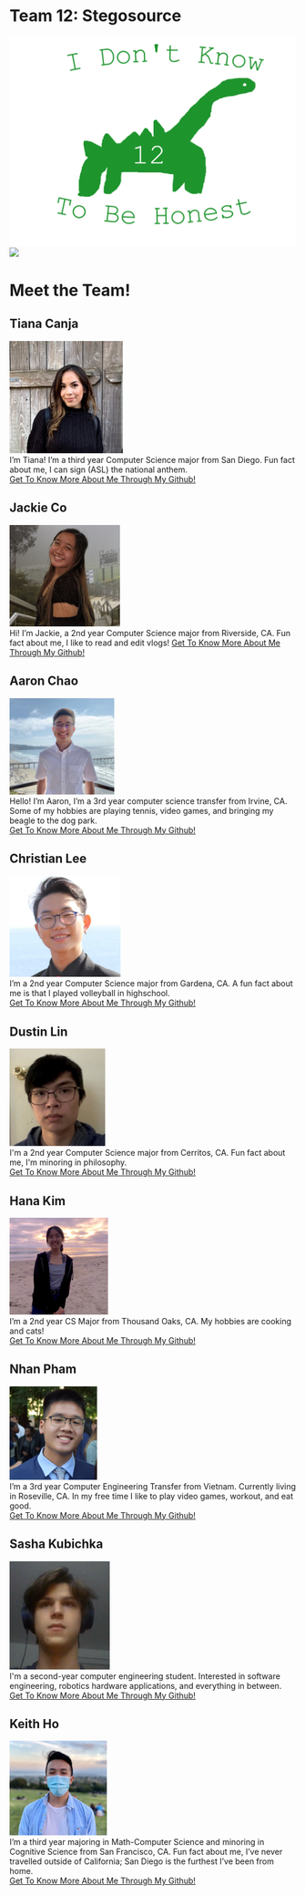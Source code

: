 # Team 12: Stegosource
![](/admin/branding/dino1.png)
<img src="dino1.png" height="200"/>

# Meet the Team! 
## Tiana Canja  
![](/admin/branding/teamPhotos/tiana.PNG)  
I’m Tiana! I’m a third year Computer Science major from San Diego. Fun fact about me, I can sign (ASL) the national anthem.  
[Get To Know More About Me Through My Github!](https://github.com/tcanja)  

## Jackie Co  
![](/admin/branding/teamPhotos/jackie.PNG)   
Hi! I’m Jackie, a 2nd year Computer Science major from Riverside, CA. Fun fact about me, I like to read and edit vlogs!
[Get To Know More About Me Through My Github!](https://github.com/j2c0)  

## Aaron Chao  
![](/admin/branding/teamPhotos/aaron.PNG)   
Hello! I’m Aaron, I’m a 3rd year computer science transfer from Irvine, CA. Some of my hobbies are playing tennis, video games, and bringing my beagle to the dog park.  
[Get To Know More About Me Through My Github!](https://github.com/aaronc789)  

## Christian Lee 
![](/admin/branding/teamPhotos/christian.PNG)   
I’m a 2nd year Computer Science major from Gardena, CA. A fun fact about me is that I played volleyball in highschool.  
[Get To Know More About Me Through My Github!](https://github.com/Susreveda)  

## Dustin Lin  
![](/admin/branding/teamPhotos/dustin.PNG)   
I'm a 2nd year Computer Science major from Cerritos, CA. Fun fact about me, I'm minoring in philosophy.    
[Get To Know More About Me Through My Github!](https://github.com/DustinLin)  

## Hana Kim  
![](/admin/branding/teamPhotos/hana.PNG)  
I’m a 2nd year CS Major from Thousand Oaks, CA. My hobbies are cooking and cats!  
[Get To Know More About Me Through My Github!](https://github.com/hanakims)  

## Nhan Pham  
![](/admin/branding/teamPhotos/nhan.PNG)  
I’m a 3rd year Computer Engineering Transfer from Vietnam. Currently living in Roseville, CA. In my free time I like to play video games, workout, and eat good.  
[Get To Know More About Me Through My Github!](https://github.com/n2pham)  

## Sasha Kubichka  
![](/admin/branding/teamPhotos/sasha.PNG)  
I'm a second-year computer engineering student. Interested in software engineering, robotics hardware applications, and everything in between.  
[Get To Know More About Me Through My Github!](https://github.com/Sasha45/)  

## Keith Ho 
![](/admin/branding/teamPhotos/keith.PNG)   
I’m a third year majoring in  Math-Computer Science and minoring in Cognitive Science from San Francisco, CA. Fun fact about me, I’ve never travelled outside of California; San Diego is the furthest I’ve been from home.     
[Get To Know More About Me Through My Github!](https://github.com/KeithDHo)  
